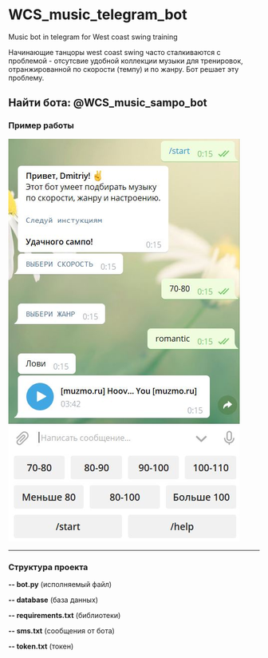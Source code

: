 # WCS_music_telegram_bot
Music bot in telegram for West coast swing training 

Начинающие танцоры west coast swing часто сталкиваются с проблемой - отсутсвие удобной коллекции музыки для тренировок, отранжированной по скорости (темпу) и по жанру. Бот решает эту проблему.

Найти бота: **@WCS_music_sampo_bot**
------------

### Пример работы
![](https://github.com/dimaakapout/WCS_music_telegram_bot/blob/master/example.JPG)

------------


### Структура проекта

**-- bot.py**  (исполняемый файл)

**-- database**  (база данных)

**-- requirements.txt**  (библиотеки)

**-- sms.txt**    (сообщения от бота)

**-- token.txt**    (токен)


